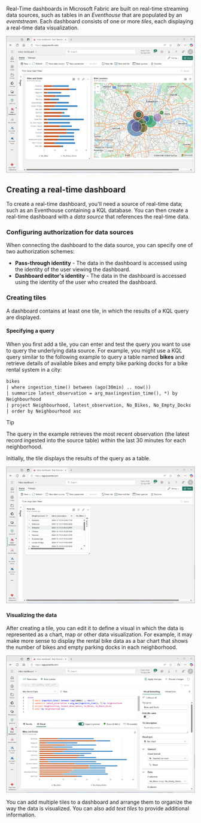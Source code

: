 Real-Time dashboards in Microsoft Fabric are built on real-time streaming data sources, such as tables in an *Eventhouse* that are populated by an *eventstream*. Each dashboard consists of one or more *tiles*, each displaying a real-time data visualization.

![Screenshot of a real-time dashboard.](../media/dashboard.png)

## Creating a real-time dashboard

To create a real-time dashboard, you'll need a source of real-time data; such as an Eventhouse containing a KQL database. You can then create a real-time dashboard with a *data source* that references the real-time data.

### Configuring authorization for data sources

When connecting the dashboard to the data source, you can specify one of two authorization schemes:

- **Pass-through identity** - The data in the dashboard is accessed using the identity of the user viewing the dashboard.
- **Dashboard editor's identity** - The data in the dashboard is accessed using the identity of the user who created the dashboard.

### Creating tiles

A dashboard contains at least one tile, in which the results of a KQL query are displayed.

#### Specifying a query

When you first add a tile, you can enter and test the query you want to use to query the underlying data source. For example, you might use a KQL query similar to the following example to query a table named **bikes** and retrieve details of available bikes and empty bike parking docks for a bike rental system in a city:

```kql
bikes
| where ingestion_time() between (ago(30min) .. now())
| summarize latest_observation = arg_max(ingestion_time(), *) by Neighbourhood
| project Neighbourhood, latest_observation, No_Bikes, No_Empty_Docks
| order by Neighbourhood asc
```

> [!TIP]
> The query in the example retrieves the most recent observation (the latest record ingested into the source table) within the last 30 minutes for each neighborhood.

Initially, the tile displays the results of the query as a table.

![Screenshot of a dashboard with a tile containing a table.](../media/tile-table.png)

#### Visualizing the data

After creating a tile, you can edit it to define a visual in which the data is represented as a chart, map or other data visualization. For example, it may make more sense to display the rental bike data as a bar chart that shows the number of bikes and empty parking docks in each neighborhood.

![Screenshot of a tile being edited to include a bar chart.](../media/tile-bar-chart.png)

You can add multiple tiles to a dashboard and arrange them to organize the way the data is visualized. You can also add *text tiles* to provide additional information.

